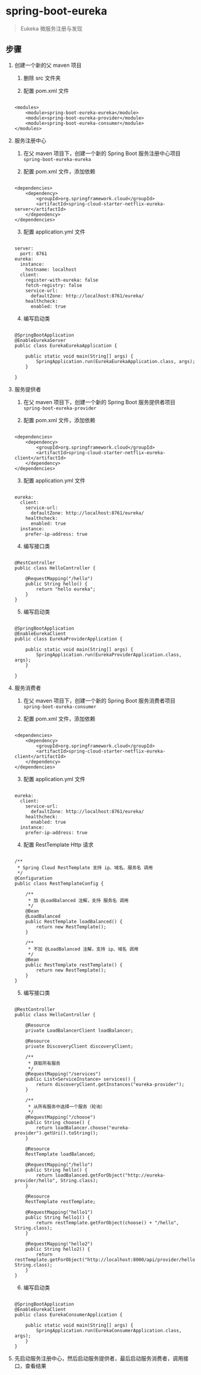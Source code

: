 # spring-boot-eureka

> Eukeka 微服务注册与发现

## 步骤

1. 创建一个新的父 maven 项目
	
	1. 删除 src 文件夹
	
	2. 配置 pom.xml 文件
	
	```
	
	<modules>
        <module>spring-boot-eureka-eureka</module>
        <module>spring-boot-eureka-provider</module>
        <module>spring-boot-eureka-consumer</module>
    </modules>
	
	```

2. 服务注册中心

	1. 在父 maven 项目下，创建一个新的 Spring Boot 服务注册中心项目 `spring-boot-eureka-eureka`
	
	2. 配置 pom.xml 文件，添加依赖

	```
	
	<dependencies>
	    <dependency>
            <groupId>org.springframework.cloud</groupId>
            <artifactId>spring-cloud-starter-netflix-eureka-server</artifactId>
        </dependency>
	</dependencies>
	
	```
	
	3. 配置 application.yml 文件
	
	```
	
	server:
	  port: 8761
	eureka:
	  instance:
	    hostname: localhost
	  client:
	    register-with-eureka: false
	    fetch-registry: false
	    service-url:
	      defaultZone: http://localhost:8761/eureka/
	    healthcheck:
	      enabled: true
	
	```
	
	4. 编写启动类
	
	```
	
	@SpringBootApplication
	@EnableEurekaServer
	public class EurekaEurekaApplication {
	
	    public static void main(String[] args) {
	        SpringApplication.run(EurekaEurekaApplication.class, args);
	    }
	
	}
	
	```

3. 服务提供者

	1. 在父 maven 项目下，创建一个新的 Spring Boot 服务提供者项目 `spring-boot-eureka-provider`
	
	2. 配置 pom.xml 文件，添加依赖

	```
	
	<dependencies>
	    <dependency>
            <groupId>org.springframework.cloud</groupId>
            <artifactId>spring-cloud-starter-netflix-eureka-client</artifactId>
        </dependency>
	</dependencies>
	
	```
	
	3. 配置 application.yml 文件
	
	```
	
	eureka:
	  client:
	    service-url:
	      defaultZone: http://localhost:8761/eureka/
	    healthcheck:
	      enabled: true
	  instance:
	    prefer-ip-address: true
	
	```
	
	4. 编写接口类
	
	```
	
	@RestController
	public class HelloController {
	
	    @RequestMapping("/hello")
	    public String hello() {
	        return "hello eureka";
	    }
	}
	
	```
	
	5. 编写启动类
	
	```
	
	@SpringBootApplication
	@EnableEurekaClient
	public class EurekaProviderApplication {
	
	    public static void main(String[] args) {
	        SpringApplication.run(EurekaProviderApplication.class, args);
	    }
	
	}
	
	```

4. 服务消费者

	1. 在父 maven 项目下，创建一个新的 Spring Boot 服务消费者项目 `spring-boot-eureka-consumer`
	
	2. 配置 pom.xml 文件，添加依赖

	```
	
	<dependencies>
	    <dependency>
            <groupId>org.springframework.cloud</groupId>
            <artifactId>spring-cloud-starter-netflix-eureka-client</artifactId>
        </dependency>
	</dependencies>
	
	```
	
	3. 配置 application.yml 文件
	
	```
	
	eureka:
	  client:
	    service-url:
	      defaultZone: http://localhost:8761/eureka/
	    healthcheck:
	      enabled: true
	  instance:
	    prefer-ip-address: true
	
	```
	
	4. 配置 RestTemplate Http 请求
	
	```
	
	/**
	 * Spring Cloud RestTemplate 支持 ip、域名、服务名 调用
	 */
	@Configuration
	public class RestTemplateConfig {
	
	    /**
	     * 加 @LoadBalanced 注解，支持 服务名 调用
	     */
	    @Bean
	    @LoadBalanced
	    public RestTemplate loadBalanced() {
	        return new RestTemplate();
	    }
	
	    /**
	     * 不加 @LoadBalanced 注解，支持 ip、域名 调用
	     */
	    @Bean
	    public RestTemplate restTemplate() {
	        return new RestTemplate();
	    }
	}
	
	```

	5. 编写接口类
	
	```
	
	@RestController
	public class HelloController {
	
	    @Resource
	    private LoadBalancerClient loadBalancer;
	
	    @Resource
	    private DiscoveryClient discoveryClient;
	
	    /**
	     * 获取所有服务
	     */
	    @RequestMapping("/services")
	    public List<ServiceInstance> services() {
	        return discoveryClient.getInstances("eureka-provider");
	    }
	
	    /**
	     * 从所有服务中选择一个服务（轮询）
	     */
	    @RequestMapping("/choose")
	    public String choose() {
	        return loadBalancer.choose("eureka-provider").getUri().toString();
	    }
	
	    @Resource
	    RestTemplate loadBalanced;
	
	    @RequestMapping("/hello")
	    public String hello() {
	        return loadBalanced.getForObject("http://eureka-provider/hello", String.class);
	    }
	
	    @Resource
	    RestTemplate restTemplate;
	
	    @RequestMapping("hello1")
	    public String hello1() {
	        return restTemplate.getForObject(choose() + "/hello", String.class);
	    }
	
	    @RequestMapping("hello2")
	    public String hello2() {
	        return restTemplate.getForObject("http://localhost:8000/api/provider/hello", String.class);
	    }
	}
	
	```
	
	6. 编写启动类
	
	```
	
	@SpringBootApplication
	@EnableEurekaClient
	public class EurekaConsumerApplication {
	
	    public static void main(String[] args) {
	        SpringApplication.run(EurekaConsumerApplication.class, args);
	    }
	}
	
	```

5. 先启动服务注册中心，然后启动服务提供者，最后启动服务消费者，调用接口，查看结果